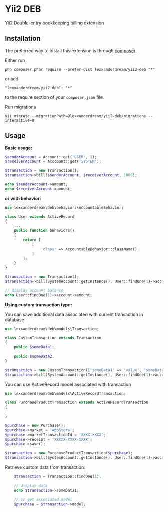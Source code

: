 Yii2 DEB
========
Yii2 Double-entry bookkeeping billing extension

Installation
------------

The preferred way to install this extension is through [composer](http://getcomposer.org/download/).

Either run

```
php composer.phar require --prefer-dist lexxanderdream/yii2-deb "*"
```

or add

```
"lexxanderdream/yii2-deb": "*"
```

to the require section of your `composer.json` file.


Run migrations
```
yii migrate --migrationPath=@lexxanderdream/yii2-deb/migrations --interactive=0
```

Usage
-----

**Basic usage:**

```php
$senderAccount = Account::get('USER', 1);
$receiverAccount = Acccount::get('SYSTEM');

$transaction = new Transaction();
$transaction->bill($senderAccount, $receiverAccount, 1000);

echo $senderAccount->amount;
echo $receiverAccount->amount;
```

**or with behavior:**

```php
use lexxanderdream\deb\behaviors\AccountableBehavior;

class User extends ActiveRecord
{
    ...
    public function behaviors()
    {
        return [
            [
                'class' => AccountableBehavior::className()
            ]
        ];
    }
}

$transaction = new Transaction();
$transaction->bill(SystemAccount::getInstance(), User::findOne(1)->account, 1000);

// display account balance
echo User::findOne(1)->account->amount;
```

**Using custom transaction type:**

You can save additional data associated with current transaction in database
```php
use lexxanderdream\deb\models\Transaction;

class CustomTransaction extends Transaction
{
    public $someData1;
    
    public $someData2;
}

$transaction = new CustomTransaction(['someData1' => 'value', 'someData2' => 1]);
$transaction->bill(SystemAccount::getInstance(), User::findOne(1)->account, 1000);
```

You can use ActiveRecord model associated with transaction
```php
use lexxanderdream\deb\models\ActiveRecordTransaction;

class PurchaseProductTransaction extends ActiveRecordTransaction
{
    
}

$purchase = new Purchase();
$purchase->market = 'AppStore';
$purchase->marketTransactionId = 'XXXX-XXXX';
$purchase->receipt = 'XXXXX-XXXX-XXXX';
$purchase->save();

$transaction = new PurchaseProductTransaction($purchase);
$transaction->bill(SystemAccount::getInstance(), User::findOne(1)->account, 1000);
```

Retrieve custom data from transaction:
```php
    $transaction = Transaction::findOne(1);
    
    // display data
    echo $transaction->someData1;
    
    // or get associated model
    $purchase = $transaction->model;
```